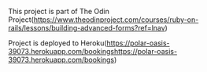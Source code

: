 
This project is part of The Odin Project(https://www.theodinproject.com/courses/ruby-on-rails/lessons/building-advanced-forms?ref=lnav)


Project is deployed to Heroku(https://polar-oasis-39073.herokuapp.com/bookingshttps://polar-oasis-39073.herokuapp.com/bookings)